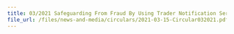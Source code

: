 ```yaml
---
title: 03/2021 Safeguarding From Fraud By Using Trader Notification Service
file_url: /files/news-and-media/circulars/2021-03-15-Circular032021.pdf
---
```

